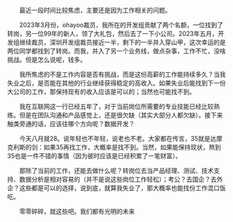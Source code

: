&#8195;&#8195;最近一段时间比较焦虑，主要还是因为工作相关的问题。

&#8195;&#8195;2023年3月份，ohayoo裁员，我所在的开发组贡献了两个名额，一位找到了转岗，另一位99年的新人，领了大礼包，然后去了一下小公司。2023年五月，开发组继续裁员，深圳开发组裁员接近一半，剩下的一半并入穿山甲，这次幸运的是两位同学都找到了转岗。而我，并入了另一个业务线，做点杂事，工作不忙，没啥挑战。但是怎么说呢，钱多。

&#8195;&#8195;我所焦虑的不是工作内容是否有挑战，而是这份高薪的工作能持续多久？当我失业之后，是否能在其他的行业继续获得稳定的高收入。如果失业后能找到下一份大公司的工作，那保持现有的收入应该是可以的；当然也可能找不到。

&#8195;&#8195;我在互联网这一行已经五年了，对于当前岗位所需要的专业技能已经比较熟练。但是在团队沟通和产品感觉上，还是很欠缺（其实大部分人都欠缺）。接下来触类旁通的话，应该往哪个方向呢？数据开发？

&#8195;&#8195;今天八月就28。说年轻也不年轻，说老也不老。大家都在传言，35就是达摩克利斯的剑：如果35再找工作，大概率是找不到。当然，如果能保持现状，熬到35也是一件不错的事情（因为彼时应该是已经积累了一笔财富）。

&#8195;&#8195;那除了当前的工作，还能去做什么呢？转岗位去当产品经理、测试、技术支持、数据分析是相对容易的（并不是说这些岗位工作轻松）；考公？去国企？去外企？这些都是可以的选择，说到底，就算我失业了，那大概率也能找份工作混口饭吃。

&#8195;&#8195;零零碎碎，就这些吧。我们都有光明的未来